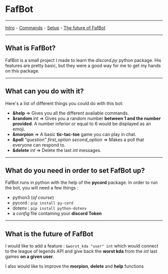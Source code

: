 # FafBot
***
[Intro](#What-is-FafBot?) - [Commands](#What-can-you-do-with-it?) - [Setup](#What-do-you-need-in-order-to-set-FafBot-up?) - [The future of FafBot](#What-is-the-future-of-FafBot)
***
## What is FafBot?
FafBot is a small project I made to learn the *discord.py* python package.
His features are pretty basic, but they were a good way for me to get my hands on this package.
***
## What can you do with it?
Here's a list of different things you could do with this bot:
- **&help** => Gives you all the different available commands.
- **&random** *int* => Gives you a random number **between 1 and the number provided**. A number inferior or equal to 6 would be displayed as an emoji.
- **&morpion** => A basic **tic-tac-toe** game you can play in chat.
- **&poll** *"question"* *first_option* *second_option* => Makes a poll that everyone can respond to.
- **&delete** *int* => Delete the last *int* messages.
***
## What do you need in order to set FafBot up?
FafBot runs in python with the help of the **pycord** package. In order to run the bot, you will need a few things :
- python3 (*of course*)
- pycord : `pip install py-cord`
- dotenv : `pip install python-dotenv`
- a *config* file containing your **discord Token**
***
## What is the future of FafBot
I would like to add a feature : `&worst_kda "user" int` which would connect to the league of legends API and give back the **worst kda** from the *int* last games **on a given user**.

I also would like to improve the **morpion**, **delete** and **help** functions

